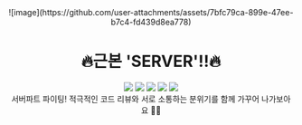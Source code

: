 <div align="center"> 
  ![image](https://github.com/user-attachments/assets/7bfc79ca-899e-47ee-b7c4-fd439d8ea778)

  <h1>🔥근본 'SERVER'!!🔥</h1>
  <div style={display:flex}>
    <img src="https://img.shields.io/badge/Springboot-6DB33F?style=for-the-badge&logo=html5&logoColor=white">
    <img src="https://img.shields.io/badge/Java-007396?style=for-the-badge&logo=OpenJDK&logoColor=white"/>
    <img src="https://img.shields.io/badge/mysql-4479A1?style=for-the-badge&logo=mysql&logoColor=white"> 
    <img src="https://img.shields.io/badge/GitHub-100000?style=for-the-badge&logo=github&logoColor=white"/>
    <img src="https://img.shields.io/badge/git-F05032?style=for-the-badge&logo=git&logoColor=white">
<div align="center"> 
서버파트 파이팅! 
  적극적인 코드 리뷰와 서로 소통하는 분위기를 함께 가꾸어 나가보아요 🏄‍♂️

